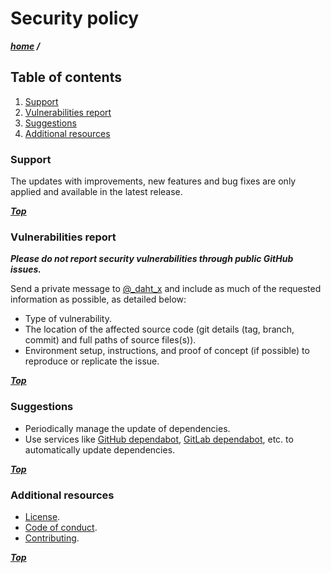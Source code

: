 # Security policy

***[home](./readme.md) /***

## Table of contents

1. [Support](#support)
2. [Vulnerabilities report](#vulnerabilities-report)
3. [Suggestions](#suggestions)
4. [Additional resources](#additional-resources)

### Support

The updates with improvements, new features and bug fixes are only applied and available in the latest release.

***[Top](#security-policy)***

### Vulnerabilities report

***Please do not report security vulnerabilities through public GitHub issues.***

Send a private message to [@_daht_x](https://twitter.com/_daht_x) and include as much of the requested information as possible, as detailed below:

- Type of vulnerability.
- The location of the affected source code (git details (tag, branch, commit) and full paths of source files(s)).
- Environment setup, instructions, and proof of concept (if possible) to reproduce or replicate the issue.

***[Top](#security-policy)***

### Suggestions

- Periodically manage the update of dependencies.
- Use services like [GitHub dependabot](https://docs.github.com/en/code-security/dependabot), [GitLab dependabot](https://dependabot-gitlab.gitlab.io/dependabot/), etc. to automatically update dependencies.

***[Top](#security-policy)***

### Additional resources

- [License](./license).
- [Code of conduct](./code-of-conduct.md).
- [Contributing](./contributing.md).

***[Top](#security-policy)***
